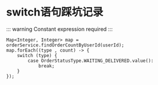 # switch语句踩坑记录

::: warning
Constant expression required
:::

```java{4}
Map<Integer, Integer> map = orderService.findOrderCountByUserId(userId);
map.forEach((type , count) -> {
    switch (type) {
        case OrderStatusType.WAITING_DELIVERED.value():
            break;
    }
});
```
